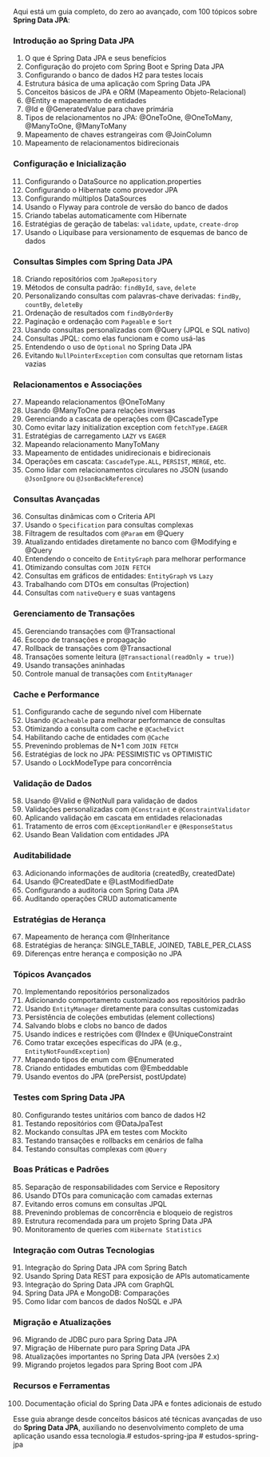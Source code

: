 Aqui está um guia completo, do zero ao avançado, com 100 tópicos sobre **Spring Data JPA**:

### **Introdução ao Spring Data JPA**

1. O que é Spring Data JPA e seus benefícios
2. Configuração do projeto com Spring Boot e Spring Data JPA
3. Configurando o banco de dados H2 para testes locais
4. Estrutura básica de uma aplicação com Spring Data JPA
5. Conceitos básicos de JPA e ORM (Mapeamento Objeto-Relacional)
6. @Entity e mapeamento de entidades
7. @Id e @GeneratedValue para chave primária
8. Tipos de relacionamentos no JPA: @OneToOne, @OneToMany, @ManyToOne, @ManyToMany
9. Mapeamento de chaves estrangeiras com @JoinColumn
10. Mapeamento de relacionamentos bidirecionais

### **Configuração e Inicialização**

11. Configurando o DataSource no application.properties
12. Configurando o Hibernate como provedor JPA
13. Configurando múltiplos DataSources
14. Usando o Flyway para controle de versão do banco de dados
15. Criando tabelas automaticamente com Hibernate
16. Estratégias de geração de tabelas: `validate`, `update`, `create-drop`
17. Usando o Liquibase para versionamento de esquemas de banco de dados

### **Consultas Simples com Spring Data JPA**

18. Criando repositórios com `JpaRepository`
19. Métodos de consulta padrão: `findById`, `save`, `delete`
20. Personalizando consultas com palavras-chave derivadas: `findBy`, `countBy`, `deleteBy`
21. Ordenação de resultados com `findByOrderBy`
22. Paginação e ordenação com `Pageable` e `Sort`
23. Usando consultas personalizadas com @Query (JPQL e SQL nativo)
24. Consultas JPQL: como elas funcionam e como usá-las
25. Entendendo o uso de `Optional` no Spring Data JPA
26. Evitando `NullPointerException` com consultas que retornam listas vazias

### **Relacionamentos e Associações**

27. Mapeando relacionamentos @OneToMany
28. Usando @ManyToOne para relações inversas
29. Gerenciando a cascata de operações com @CascadeType
30. Como evitar lazy initialization exception com `fetchType.EAGER`
31. Estratégias de carregamento `LAZY` vs `EAGER`
32. Mapeando relacionamento ManyToMany
33. Mapeamento de entidades unidirecionais e bidirecionais
34. Operações em cascata: `CascadeType.ALL`, `PERSIST`, `MERGE`, etc.
35. Como lidar com relacionamentos circulares no JSON (usando `@JsonIgnore` ou `@JsonBackReference`)

### **Consultas Avançadas**

36. Consultas dinâmicas com o Criteria API
37. Usando o `Specification` para consultas complexas
38. Filtragem de resultados com `@Param` em @Query
39. Atualizando entidades diretamente no banco com @Modifying e @Query
40. Entendendo o conceito de `EntityGraph` para melhorar performance
41. Otimizando consultas com `JOIN FETCH`
42. Consultas em gráficos de entidades: `EntityGraph` vs `Lazy`
43. Trabalhando com DTOs em consultas (Projection)
44. Consultas com `nativeQuery` e suas vantagens

### **Gerenciamento de Transações**

45. Gerenciando transações com @Transactional
46. Escopo de transações e propagação
47. Rollback de transações com @Transactional
48. Transações somente leitura (`@Transactional(readOnly = true)`)
49. Usando transações aninhadas
50. Controle manual de transações com `EntityManager`

### **Cache e Performance**

51. Configurando cache de segundo nível com Hibernate
52. Usando `@Cacheable` para melhorar performance de consultas
53. Otimizando a consulta com cache e `@CacheEvict`
54. Habilitando cache de entidades com `@Cache`
55. Prevenindo problemas de N+1 com `JOIN FETCH`
56. Estratégias de lock no JPA: PESSIMISTIC vs OPTIMISTIC
57. Usando o LockModeType para concorrência

### **Validação de Dados**

58. Usando @Valid e @NotNull para validação de dados
59. Validações personalizadas com `@Constraint` e `@ConstraintValidator`
60. Aplicando validação em cascata em entidades relacionadas
61. Tratamento de erros com `@ExceptionHandler` e `@ResponseStatus`
62. Usando Bean Validation com entidades JPA

### **Auditabilidade**

63. Adicionando informações de auditoria (createdBy, createdDate)
64. Usando @CreatedDate e @LastModifiedDate
65. Configurando a auditoria com Spring Data JPA
66. Auditando operações CRUD automaticamente

### **Estratégias de Herança**

67. Mapeamento de herança com @Inheritance
68. Estratégias de herança: SINGLE_TABLE, JOINED, TABLE_PER_CLASS
69. Diferenças entre herança e composição no JPA

### **Tópicos Avançados**

70. Implementando repositórios personalizados
71. Adicionando comportamento customizado aos repositórios padrão
72. Usando `EntityManager` diretamente para consultas customizadas
73. Persistência de coleções embutidas (element collections)
74. Salvando blobs e clobs no banco de dados
75. Usando índices e restrições com @Index e @UniqueConstraint
76. Como tratar exceções específicas do JPA (e.g., `EntityNotFoundException`)
77. Mapeando tipos de enum com @Enumerated
78. Criando entidades embutidas com @Embeddable
79. Usando eventos do JPA (prePersist, postUpdate)

### **Testes com Spring Data JPA**

80. Configurando testes unitários com banco de dados H2
81. Testando repositórios com @DataJpaTest
82. Mockando consultas JPA em testes com Mockito
83. Testando transações e rollbacks em cenários de falha
84. Testando consultas complexas com `@Query`

### **Boas Práticas e Padrões**

85. Separação de responsabilidades com Service e Repository
86. Usando DTOs para comunicação com camadas externas
87. Evitando erros comuns em consultas JPQL
88. Prevenindo problemas de concorrência e bloqueio de registros
89. Estrutura recomendada para um projeto Spring Data JPA
90. Monitoramento de queries com `Hibernate Statistics`

### **Integração com Outras Tecnologias**

91. Integração do Spring Data JPA com Spring Batch
92. Usando Spring Data REST para exposição de APIs automaticamente
93. Integração do Spring Data JPA com GraphQL
94. Spring Data JPA e MongoDB: Comparações
95. Como lidar com bancos de dados NoSQL e JPA

### **Migração e Atualizações**

96. Migrando de JDBC puro para Spring Data JPA
97. Migração de Hibernate puro para Spring Data JPA
98. Atualizações importantes no Spring Data JPA (versões 2.x)
99. Migrando projetos legados para Spring Boot com JPA

### **Recursos e Ferramentas**

100. Documentação oficial do Spring Data JPA e fontes adicionais de estudo

Esse guia abrange desde conceitos básicos até técnicas avançadas de uso do **Spring Data JPA**, auxiliando no
desenvolvimento completo de uma aplicação usando essa tecnologia.#   e s t u d o s - s p r i n g - j p a  
 #   e s t u d o s - s p r i n g - j p a  
 